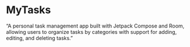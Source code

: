# MyTasks
“A personal task management app built with Jetpack Compose and Room, allowing users to organize tasks by categories with support for adding, editing, and deleting tasks.”

